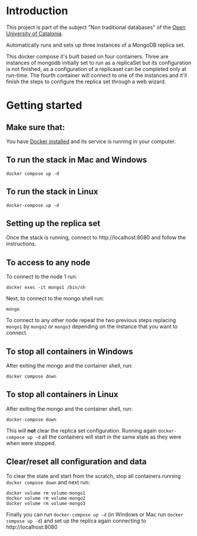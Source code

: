 # Introduction
This project is part of the subject "Non traditional databases" of the [Open University of Catalonia](www.uoc.edu).

Automatically runs and sets up three instances of a MongoDB replica set.

This docker compose it's built based on four containers. Three are instances of mongodb initially set to run as a replicaSet but its configuration is not finished, as a configuration of a replicaset can be completed only at run-time. The fourth container will connect to one of the instances and it'll finish the steps to configure the replica set through a web wizard.

# Getting started

## Make sure that:

 You have [Docker installed](https://docs.docker.com/get-docker/) and its service is running in your computer.

## To run the stack in Mac and Windows
 
```
docker compose up -d
```

## To run the stack in Linux

```
docker-compose up -d
```

## Setting up the replica set

Once the stack is running, connect to http://localhost:8080 and follow the instructions.

## To access to any node

To connect to the node 1 run:
```
docker exec -it mongo1 /bin/sh
```
Next, to connect to the mongo shell run:
```
mongo
```
To connect to any other node repeat the two previous steps replacing ```mongo1``` by ```mongo2``` or ```mongo3``` depending on the instance that you want to connect.

## To stop all containers in Windows
After exiting the mongo and the container shell, run:

```
docker compose down
```
## To stop all containers in Linux
After exiting the mongo and the container shell, run:

```
docker-compose down
```

This will **not** clear the replica set configuration. Running again ```docker-compose up -d``` all the containers will start in the same state as they were when were stopped.

## Clear/reset all configuration and data
To clear the state and start from the scratch, stop all containers running ```docker compose down``` and next run:

```
docker volume rm volume-mongo1
docker volume rm volume-mongo2
docker volume rm volume-mongo3
```

Finally you can run ```docker-compose up -d``` (in Windows or Mac run ```docker compose up -d```) and set up the replica again connecting to http://localhost:8080